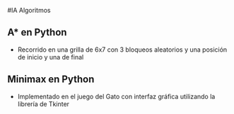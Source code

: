 #IA Algoritmos

## A* en Python
- Recorrido en una grilla de 6x7 con 3 bloqueos aleatorios y una posición de inicio y una de final

## Minimax en Python
- Implementado en el juego del Gato con interfaz gráfica utilizando la librería de Tkinter
